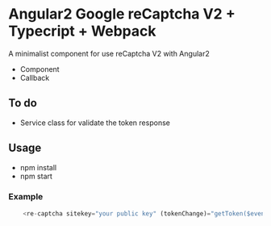 # Angular2 Google reCaptcha V2 + Typecript + Webpack

A minimalist component for use reCaptcha V2 with Angular2

- Component
- Callback

## To do
- Service class for validate the token response

## Usage

- npm install
- npm start

### Example

```js
    <re-captcha sitekey="your public key" (tokenChange)="getToken($event);"></re-captcha>
```